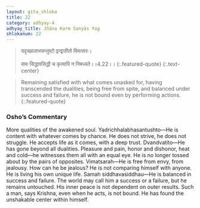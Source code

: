 ```yaml
---
layout: gita_shloka
title: 22
category: adhyay-4
adhyay_title: Jñāna Karm Sanyās Yog
shlokanum: 22
---
```


> यदृच्छालाभसन्तुष्टो द्वन्द्वातीतो विमत्सरः।<br><br>समः सिद्धावसिद्धौ च कृत्वापि न निबध्यते।।4.22।।
{:.featured-quote} 
{:.text-center}

> Remaining satisfied with what comes unasked for, having transcended the dualities, being free from spite, and balanced under success and failure, he is not bound even by performing actions.
{:.featured-quote}

### Osho’s Commentary
More qualities of the awakened soul.
Yadrichhalabhasantushto—He is content with whatever comes by chance. He does not strive, he does not struggle. He accepts life as it comes, with a deep trust.
Dvandvatito—He has gone beyond all dualities. Pleasure and pain, honor and dishonor, heat and cold—he witnesses them all with an equal eye. He is no longer tossed about by the pairs of opposites.
Vimatsarah—He is free from envy, from jealousy. How can he be jealous? He is not comparing himself with anyone. He is living his own unique life.
Samah siddhavasiddhau—He is balanced in success and failure. The world may call him a success or a failure, but he remains untouched. His inner peace is not dependent on outer results.
Such a man, says Krishna, even when he acts, is not bound. He has found the unshakable center within himself.
